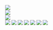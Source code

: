![](https://github.com/yaim0425/zzzYAIM0425-0300-robots-with-immunity/raw/main/Doc/yuoki/(1).png)  
![](https://github.com/yaim0425/zzzYAIM0425-0300-robots-with-immunity/raw/main/Doc/yuoki/(2).png)  
![](https://github.com/yaim0425/zzzYAIM0425-0300-robots-with-immunity/raw/main/Doc/yuoki/(3).png)  
![](https://github.com/yaim0425/zzzYAIM0425-0300-robots-with-immunity/raw/main/Doc/yuoki/(4).png)
![](https://github.com/yaim0425/zzzYAIM0425-0300-robots-with-immunity/raw/main/Doc/yuoki/(5).png)
![](https://github.com/yaim0425/zzzYAIM0425-0300-robots-with-immunity/raw/main/Doc/yuoki/(6).png)
![](https://github.com/yaim0425/zzzYAIM0425-0300-robots-with-immunity/raw/main/Doc/yuoki/(7).png)
![](https://github.com/yaim0425/zzzYAIM0425-0300-robots-with-immunity/raw/main/Doc/yuoki/(8).png)
![](https://github.com/yaim0425/zzzYAIM0425-0300-robots-with-immunity/raw/main/Doc/yuoki/(9).png)
![](https://github.com/yaim0425/zzzYAIM0425-0300-robots-with-immunity/raw/main/Doc/yuoki/(10).png)
